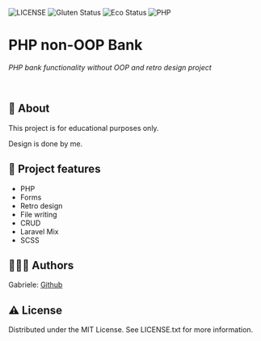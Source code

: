 ![LICENSE](https://img.shields.io/badge/license-MIT-blue.svg?style=flat-square)
![Gluten Status](https://img.shields.io/badge/Gluten-Free-green.svg)
![Eco Status](https://img.shields.io/badge/ECO-Friendly-green.svg)
![PHP](https://img.shields.io/badge/PHP-OOP-red.svg)

# PHP non-OOP Bank

_PHP bank functionality without OOP and retro design project_

<br>

## 🌟 About

This project is for educational purposes only. 

Design is done by me. 

## 🎯 Project features

-   PHP
-   Forms
-   Retro design
-   File writing
-   CRUD
-   Laravel Mix
-   SCSS


## 🧚🏻‍♀️ Authors

Gabriele: [Github](https://github.com/janusonyte)

## ⚠️ License

Distributed under the MIT License. See LICENSE.txt for more information.
